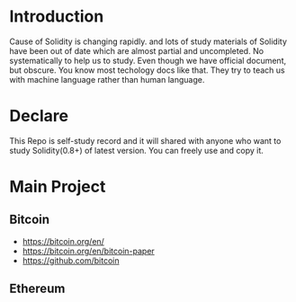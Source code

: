 # Introduction

Cause of Solidity is changing rapidly. and lots of study materials of Solidity have been out of date which are almost partial and uncompleted. No systematically to help us to study. Even though we have official document, but obscure. You know most techology docs like that. They try to teach us with machine language rather than human language.

# Declare

This Repo is self-study record and it will shared with anyone who want to study Solidity(0.8+) of latest version. You can freely use and copy it.

# Main Project

## Bitcoin

- https://bitcoin.org/en/
- https://bitcoin.org/en/bitcoin-paper
- https://github.com/bitcoin

## Ethereum

##
